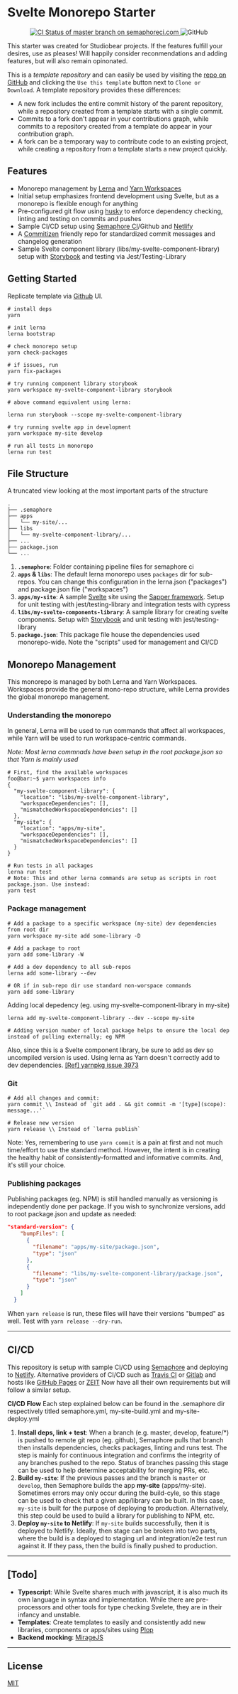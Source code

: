 # Svelte Monorepo Starter

<p align="center">
  <a href="https://studiobear.semaphoreci.com/badges/svelte-monorepo-starter/branches/master">
    <img src="https://studiobear.semaphoreci.com/badges/svelte-monorepo-starter/branches/master.svg?style=shields" alt="CI Status of master branch on semaphoreci.com" />
  </a>
  <img alt="GitHub" src="https://img.shields.io/github/license/Studiobear/svelte-monorepo-starter">
</p>

This starter was created for Studiobear projects. If the features fulfill your desires, use as pleases! Will happily consider reconmendations and adding features, but will also remain opinonated.

This is a _template repository_ and can easily be used by visiting the [repo on GitHub](https://github.com/Studiobear/svelte-monorepo-starter) and clicking the `Use this template` button next to `Clone or Download`. A template repository provides these differences:

- A new fork includes the entire commit history of the parent repository, while a repository created from a template starts with a single commit.
- Commits to a fork don't appear in your contributions graph, while commits to a repository created from a template do appear in your contribution graph.
- A fork can be a temporary way to contribute code to an existing project, while creating a repository from a template starts a new project quickly.

## Features

- Monorepo management by [Lerna](https://lerna.js.org/) and [Yarn Workspaces](https://yarnpkg.com/features/workspaces)
- Initial setup emphasizes frontend development using Svelte, but as a monorepo is flexible enough for anything
- Pre-configured git flow using [husky](https://github.com/typicode/husky) to enforce dependency checking, linting and testing on commits and pushes
- Sample CI/CD setup using [Semaphore CI](https://semaphoreci.com)/Github and [Netlify](https://.netlify.com)
- A [Commitizen](https://github.com/commitizen/cz-cli) friendly repo for standardized commit messages and changelog generation
- Sample Svelte component library (libs/my-svelte-component-library) setup with [Storybook](https://storybook.js.org/) and testing via Jest/Testing-Library

## Getting Started

Replicate template via [Github](https://github.com/Studiobear/svelte-monorepo-starter) UI.

```
# install deps
yarn

# init lerna
lerna bootstrap

# check monorepo setup
yarn check-packages

# if issues, run
yarn fix-packages

# try running component library storybook
yarn workspace my-svelte-component-library storybook

# above command equivalent using lerna:

lerna run storybook --scope my-svelte-component-library

# try running svelte app in development
yarn workspace my-site develop

# run all tests in monorepo
lerna run test

```

## File Structure

A truncated view looking at the most important parts of the structure

    .
    ├── .semaphore
    ├── apps
    │   └── my-site/...
    ├── libs
    │   └── my-svelte-component-library/...
    ├── ...
    ├── package.json
    └── ...

1.  **`.semaphore`**: Folder containing pipeline files for semaphore ci
2.  **`apps` & `libs`**: The default lerna monorepo uses `packages` dir for sub-repos. You can change this configuration in the lerna.json ("packages") and package.json file ("workspaces")
3.  **`apps/my-site`**: A sample [Svelte](https://svelte.dev/) site using the [Sapper framework](https://sapper.svelte.dev/). Setup for unit testing with jest/testing-library and integration tests with cypress
4.  **`libs/my-svelte-components-library`**: A sample library for creating svelte components. Setup with [Storybook](https://storybook.js.org/) and unit testing with jest/testing-library
5.  **`package.json`**: This package file house the dependencies used monorepo-wide. Note the "scripts" used for management and CI/CD

## Monorepo Management

This monorepo is managed by both Lerna and Yarn Workspaces. Workspaces provide the general mono-repo structure, while Lerna provides the global monorepo management.

### Understanding the monorepo

In general, Lerna will be used to run commands that affect all workspaces, while Yarn will be used to run workspace-centric commands.

_Note: Most lerna commnads have been setup in the root package.json so that Yarn is mainly used_

```console
# First, find the available workspaces
foo@bar:~$ yarn workspaces info
{
  "my-svelte-component-library": {
    "location": "libs/my-svelte-component-library",
    "workspaceDependencies": [],
    "mismatchedWorkspaceDependencies": []
  },
  "my-site": {
    "location": "apps/my-site",
    "workspaceDependencies": [],
    "mismatchedWorkspaceDependencies": []
  }
}

# Run tests in all packages
lerna run test
# Note: This and other lerna commands are setup as scripts in root package.json. Use instead:
yarn test

```

### Package management

```shell
# Add a package to a specific workspace (my-site) dev dependencies from root dir
yarn workspace my-site add some-library -D

# Add a package to root
yarn add some-library -W

# Add a dev dependency to all sub-repos
lerna add some-library --dev

# OR if in sub-repo dir use standard non-worspace commands
yarn add some-library

```

Adding local depedency (eg. using my-svelte-component-library in my-site)

```shell
lerna add my-svelte-component-library --dev --scope my-site

# Adding version number of local package helps to ensure the local dep instead of pulling externally; eg NPM
```

Also, since this is a Svelte component library, be sure to add as dev so uncompiled version is used. Using lerna as Yarn doesn't correctly add to dev dependencies. [[Ref] yarnpkg issue 3973](https://github.com/yarnpkg/yarn/issues/3973)

### Git

```shell
# Add all changes and commit:
yarn commit \\ Instead of `git add . && git commit -m '[type](scope): message...'`

# Release new version
yarn release \\ Instead of `lerna publish`
```

Note: Yes, remembering to use `yarn commit` is a pain at first and not much time/effort to use the standard method. However, the intent is in creating the healthy habit of consistently-formatted and informative commits. And, it's still your choice.

### Publishing packages

Publishing packages (eg. NPM) is still handled manually as versioning is independently done per package. If you wish to synchronize versions, add to root package.json and update as needed:

```json
"standard-version": {
    "bumpFiles": [
      {
        "filename": "apps/my-site/package.json",
        "type": "json"
      },
      {
        "filename": "libs/my-svelte-component-library/package.json",
        "type": "json"
      }
    ]
  }
```

When `yarn release` is run, these files will have their versions "bumped" as well. Test with `yarn release --dry-run`.

---

## CI/CD

This repository is setup with sample CI/CD using [Semaphore](semaphoreci.com/) and deploying to [Netlify](https://www.netlify.com/). Alternative providers of CI/CD such as [Travis CI](https://travis-ci.org/) or [Gitlab](https://docs.gitlab.com/ee/ci/) and hosts like [GitHub Pages](https://pages.github.com/) or [ZEIT](https://zeit.co/) Now have all their own requirements but will follow a similar setup.

**CI/CD Flow**
Each step explained below can be found in the .semaphore dir respectively titled semaphore.yml, my-site-build.yml and my-site-deploy.yml

1. **Install deps, link + test**: When a branch (e.g. master, develop, feature/\*) is pushed to remote git repo (eg. github), Semaphore pulls that branch then installs dependencies, checks packages, linting and runs test. The step is mainly for continuous integration and confirms the integrity of any branches pushed to the repo. Status of branches passing this stage can be used to help determine acceptability for merging PRs, etc.
2. **Build `my-site`**: If the previous passes and the branch is `master` or `develop`, then Semaphore builds the app **my-site** (apps/my-site). Sometimes errors may only occur during the build-cyle, so this stage can be used to check that a given app/library can be built. In this case, `my-site` is built for the purpose of deploying to production. Alternatively, this step could be used to build a library for publishing to NPM, etc.
3. **Deploy `my-site` to Netlify**: If `my-site` builds successfully, then it is deployed to Netlify. Ideally, then stage can be broken into two parts, where the build is a deployed to staging url and integration/e2e test run against it. If they pass, then the build is finally pushed to production.

---

## [Todo]

- **Typescript**: While Svelte shares much with javascript, it is also much its own language in syntax and implementation. While there are pre-processors and other tools for type checking Svelete, they are in their infancy and unstable.
- **Templates**: Create templates to easily and consistently add new libraries, components or apps/sites using [Plop](https://plopjs.com/)
- **Backend mocking**: [MirageJS](https://miragejs.com/)

---

## License

[MIT](LICENSE)
